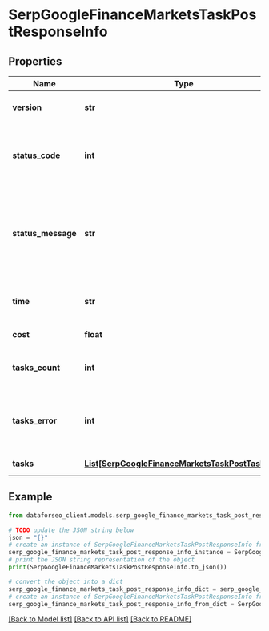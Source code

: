 # SerpGoogleFinanceMarketsTaskPostResponseInfo


## Properties

Name | Type | Description | Notes
------------ | ------------- | ------------- | -------------
**version** | **str** | the current version of the API | [optional] 
**status_code** | **int** | general status code you can find the full list of the response codes here | [optional] 
**status_message** | **str** | general informational message you can find the full list of general informational messages here | [optional] 
**time** | **str** | total execution time, seconds | [optional] 
**cost** | **float** | total tasks cost, USD | [optional] 
**tasks_count** | **int** | the number of tasks in the tasks array | [optional] 
**tasks_error** | **int** | the number of tasks in the tasks array returned with an error | [optional] 
**tasks** | [**List[SerpGoogleFinanceMarketsTaskPostTaskInfo]**](SerpGoogleFinanceMarketsTaskPostTaskInfo.md) | array of tasks | [optional] 

## Example

```python
from dataforseo_client.models.serp_google_finance_markets_task_post_response_info import SerpGoogleFinanceMarketsTaskPostResponseInfo

# TODO update the JSON string below
json = "{}"
# create an instance of SerpGoogleFinanceMarketsTaskPostResponseInfo from a JSON string
serp_google_finance_markets_task_post_response_info_instance = SerpGoogleFinanceMarketsTaskPostResponseInfo.from_json(json)
# print the JSON string representation of the object
print(SerpGoogleFinanceMarketsTaskPostResponseInfo.to_json())

# convert the object into a dict
serp_google_finance_markets_task_post_response_info_dict = serp_google_finance_markets_task_post_response_info_instance.to_dict()
# create an instance of SerpGoogleFinanceMarketsTaskPostResponseInfo from a dict
serp_google_finance_markets_task_post_response_info_from_dict = SerpGoogleFinanceMarketsTaskPostResponseInfo.from_dict(serp_google_finance_markets_task_post_response_info_dict)
```
[[Back to Model list]](../README.md#documentation-for-models) [[Back to API list]](../README.md#documentation-for-api-endpoints) [[Back to README]](../README.md)


